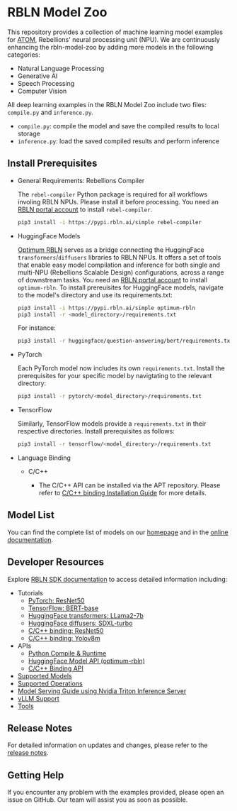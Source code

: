 # RBLN Model Zoo
This repository provides a collection of machine learning model examples for [ATOM](https://rebellions.ai/rebellions-product/atom-2), Rebellions' neural processing unit (NPU). We are continuously enhancing the rbln-model-zoo by adding more models in the following categories:

- Natural Language Processing
- Generative AI
- Speech Processing
- Computer Vision

All deep learning examples in the RBLN Model Zoo include two files: `compile.py` and `inference.py`.
- `compile.py`: compile the model and save the compiled results to local storage
- `inference.py`: load the saved compiled results and perform inference

## Install Prerequisites
- General Requirements: Rebellions Compiler

    The `rebel-compiler` Python package is required for all workflows involing RBLN NPUs. Please install it before processing. You need an [RBLN portal account](https://docs.rbln.ai/getting_started/installation_guide.html#installation-guide) to install `rebel-compiler`.
    ```bash
    pip3 install -i https://pypi.rbln.ai/simple rebel-compiler
    ```

- HuggingFace Models
  
    [Optimum RBLN](https://docs.rbln.ai/software/optimum/optimum_rbln.html) serves as a bridge connecting the HuggingFace `transformers`/`diffusers` libraries to RBLN NPUs. It offers a set of tools that enable easy model compilation and inference for both single and multi-NPU (Rebellions Scalable Design) configurations, across a range of downstream tasks. You need an [RBLN portal account](https://docs.rbln.ai/getting_started/installation_guide.html#installation-guide) to install `optimum-rbln`. To install prereuisites for HuggingFace models, navigate to the model's directory and use its requirements.txt:
    ```bash
    pip3 install -i https://pypi.rbln.ai/simple optimum-rbln
    pip3 install -r <model_directory>/requirements.txt
    ```
    For instance:
    ```bash
    pip3 install -r huggingface/question-answering/bert/requirements.txt
    ```

- PyTorch

    Each PyTorch model now includes its own `requirements.txt`. Install the prerequisites for your specific model by navigtating to the relevant directory:
    ```bash
    pip3 install -r pytorch/<model_directory>/requirements.txt 
    ```

- TensorFlow

    Similarly, TensorFlow models provide a `requirements.txt` in their respective directories. Install prerequisites as follows:
    ```bash
    pip3 install -r tensorflow/<model_directory>/requirements.txt
    ```

- Language Binding
    - C/C++

        - The C/C++ API can be installed via the APT repository. Please refer to [C/C++ binding Installation Guide](https://docs.rbln.ai/software/api/language_binding/c/installation.html) for more details.

## Model List
You can find the complete list of models on our [homepage](https://rebellions.ai/developers/model-zoo) and in the [online documentation](https://docs.rbln.ai/misc/pytorch_modelzoo.html). 

## Developer Resources
Explore [RBLN SDK documentation](https://docs.rbln.ai) to access detailed information including:

- Tutorials
    - [PyTorch: ResNet50](https://docs.rbln.ai/tutorial/basic/pytorch_resnet50.html)
    - [TensorFlow: BERT-base](https://docs.rbln.ai/tutorial/basic/tensorflow_bert.html)
    - [HuggingFace transformers: LLama2-7b](https://docs.rbln.ai/software/optimum/tutorial/llama_7b.html)
    - [HuggingFace diffusers: SDXL-turbo](https://docs.rbln.ai/software/optimum/tutorial/sdxl_turbo.html)
    - [C/C++ binding: ResNet50](https://docs.rbln.ai/software/api/language_binding/c/tutorial/image_classification.html)
    - [C/C++ binding: Yolov8m](https://docs.rbln.ai/software/api/language_binding/c/tutorial/object_detection.html)
- APIs
    - [Python Compile & Runtime](https://docs.rbln.ai/software/api/python_api.html)
    - [HuggingFace Model API (optimum-rbln)](https://docs.rbln.ai/software/optimum/model_api.html)
    - [C/C++ Binding API](https://docs.rbln.ai/software/api/language_binding/c/api.html)
- [Supported Models](https://docs.rbln.ai/misc/pytorch_modelzoo.html)
- [Supported Operations](https://docs.rbln.ai/misc/supported_ops_pytorch.html)
- [Model Serving Guide using Nvidia Triton Inference Server](https://docs.rbln.ai/software/model_serving/tritonserver.html)
- [vLLM Support](https://docs.rbln.ai/tutorial/advanced/llm_serving.html#continuous-batching-support-with-vllm-rbln)
- [Tools](https://docs.rbln.ai/software/tools.html)

## Release Notes
For detailed information on updates and changes, please refer to the [release notes](CHANGELOG.md).

## Getting Help
If you encounter any problem with the examples provided, please open an issue on GitHub. Our team will assist you as soon as possible.
